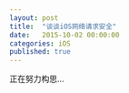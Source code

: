 ```yaml
---
layout: post
title:  "谈谈iOS网络请求安全"
date:   2015-10-02 00:00:00
categories: iOS
published: true
---
```


正在努力构思...